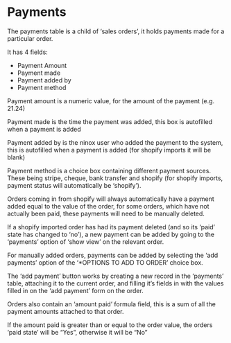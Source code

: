# Payments

The payments table is a child of ‘sales orders’, it holds payments made for a particular order.

It has 4 fields:

- Payment Amount
- Payment made
- Payment added by
- Payment method

Payment amount is a numeric value, for the amount of the payment (e.g. 21.24)

Payment made is the time the payment was added, this box is autofilled when a payment is added

Payment added by is the ninox user who added the payment to the system, this is autofilled when a payment is added (for shopify imports it will be blank)

Payment method is a choice box containing different payment sources. These being stripe, cheque, bank transfer and shopify (for shopify imports, payment status will automatically be ‘shopify’).

Orders coming in from shopify will always automatically have a payment added equal to the value of the order, for some orders, which have not actually been paid, these payments will need to be manually deleted.

If a shopify imported order has had its payment deleted (and so its ‘paid’ state has changed to ‘no’), a new payment can be added by going to the ‘payments’ option of ‘show view’ on the relevant order.

For manually added orders, payments can be added by selecting the ‘add payments’ option of the ‘\*OPTIONS TO ADD TO ORDER’ choice box.

The ‘add payment’ button works by creating a new record in the ‘payments’ table, attaching it to the current order, and filling it’s fields in with the values filled in on the ‘add payment’ form on the order.

Orders also contain an ‘amount paid’ formula field, this is a sum of all the payment amounts attached to that order.

If the amount paid is greater than or equal to the order value, the orders ‘paid state’ will be “Yes”, otherwise it will be “No”
